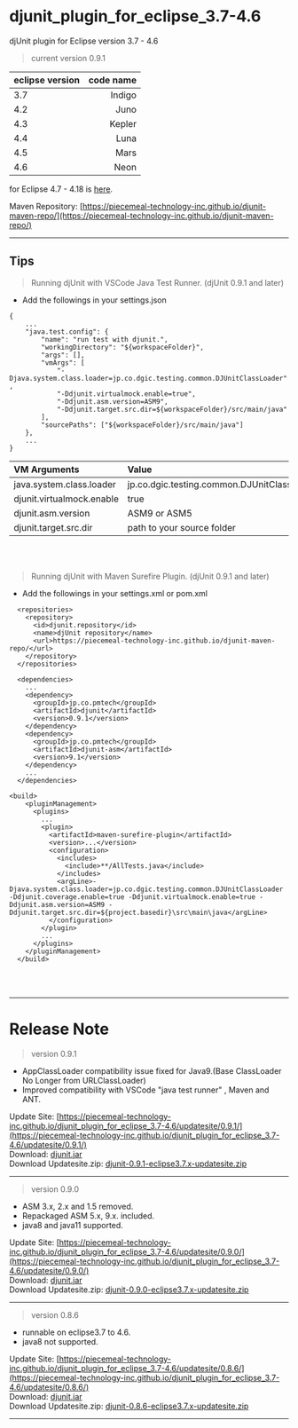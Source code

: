 # djunit_plugin_for_eclipse_3.7-4.6
djUnit plugin for Eclipse version 3.7 - 4.6

>current version 0.9.1

|eclipse version|code name|
|:--|--:|
|3.7|Indigo|
|4.2|Juno|
|4.3|Kepler|
|4.4|Luna|
|4.5|Mars|
|4.6|Neon|

for Eclipse 4.7 - 4.18 is [here](https://piecemeal-technology-inc.github.io/djunit_plugin_for_eclipse_4.7-4.18/).

Maven Repository: [https://piecemeal-technology-inc.github.io/djunit-maven-repo/](https://piecemeal-technology-inc.github.io/djunit-maven-repo/)


---

## Tips
> Running djUnit with VSCode Java Test Runner. (djUnit 0.9.1 and later)

- Add the followings in your settings.json
```
{
    ...
    "java.test.config": {
        "name": "run test with djunit.",
        "workingDirectory": "${workspaceFolder}",
        "args": [],
        "vmArgs": [ 
            "-Djava.system.class.loader=jp.co.dgic.testing.common.DJUnitClassLoader" ,
            "-Ddjunit.virtualmock.enable=true",
            "-Ddjunit.asm.version=ASM9",
            "-Ddjunit.target.src.dir=${workspaceFolder}/src/main/java"
        ],
        "sourcePaths": ["${workspaceFolder}/src/main/java"]
    },
    ...
}
```

|VM Arguments|Value|Default|Required|
|:--|:--|:-:|:-:|
|java.system.class.loader|jp.co.dgic.testing.common.DJUnitClassLoader||Yes|
|djunit.virtualmock.enable|true||Yes|
|djunit.asm.version|ASM9 or ASM5|ASM9|No|
|djunit.target.src.dir|path to your source folder||Yes|

<br>
<br>

> Running djUnit with Maven Surefire Plugin. (djUnit 0.9.1 and later)

- Add the followings in your settings.xml or pom.xml

```
  <repositories>
    <repository>
      <id>djunit.repository</id>
      <name>djUnit repository</name>
      <url>https://piecemeal-technology-inc.github.io/djunit-maven-repo/</url>
    </repository>
  </repositories>
```
```
  <dependencies>
    ...
    <dependency>
      <groupId>jp.co.pmtech</groupId>
      <artifactId>djunit</artifactId>
      <version>0.9.1</version>
    </dependency>
    <dependency>
      <groupId>jp.co.pmtech</groupId>
      <artifactId>djunit-asm</artifactId>
      <version>9.1</version>
    </dependency>
    ...
  </dependencies>
```
```
<build>
    <pluginManagement>
      <plugins>
        ...
        <plugin>
          <artifactId>maven-surefire-plugin</artifactId>
          <version>...</version>
          <configuration>
            <includes>
              <include>**/AllTests.java</include>
            </includes>
            <argLine>-Djava.system.class.loader=jp.co.dgic.testing.common.DJUnitClassLoader -Ddjunit.coverage.enable=true -Ddjunit.virtualmock.enable=true -Ddjunit.asm.version=ASM9 -Ddjunit.target.src.dir=${project.basedir}\src\main\java</argLine>
          </configuration>
        </plugin>
        ...
      </plugins>
    </pluginManagement>
  </build>

```

<br>
<br>

---

# Release Note
> version 0.9.1
- AppClassLoader compatibility issue fixed for Java9.(Base ClassLoader No Longer from URLClassLoader)
- Improved compatibility with VSCode "java test runner" , Maven and ANT.

Update Site: [https://piecemeal-technology-inc.github.io/djunit_plugin_for_eclipse_3.7-4.6/updatesite/0.9.1/](https://piecemeal-technology-inc.github.io/djunit_plugin_for_eclipse_3.7-4.6/updatesite/0.9.1/)  
Download: [djunit.jar](
https://piecemeal-technology-inc.github.io/djunit_plugin_for_eclipse_3.7-4.6/updatesite/0.9.1/djunit-0.9.1.jar)  
Download Updatesite.zip: [djunit-0.9.1-eclipse3.7.x-updatesite.zip](https://piecemeal-technology-inc.github.io/djunit_plugin_for_eclipse_3.7-4.6/updatesite/0.9.1/djunit-0.9.1-eclipse3.7.x-updatesite.zip)

---

> version 0.9.0
- ASM 3.x, 2.x and 1.5 removed.
- Repackaged ASM 5.x, 9.x. included.
- java8 and java11 supported.

Update Site: [https://piecemeal-technology-inc.github.io/djunit_plugin_for_eclipse_3.7-4.6/updatesite/0.9.0/](https://piecemeal-technology-inc.github.io/djunit_plugin_for_eclipse_3.7-4.6/updatesite/0.9.0/)  
Download: [djunit.jar](
https://piecemeal-technology-inc.github.io/djunit_plugin_for_eclipse_3.7-4.6/updatesite/0.9.0/djunit-0.9.0.jar)  
Download Updatesite.zip: [djunit-0.9.0-eclipse3.7.x-updatesite.zip](https://piecemeal-technology-inc.github.io/djunit_plugin_for_eclipse_3.7-4.6/updatesite/0.9.0/djunit-0.9.0-eclipse3.7.x-updatesite.zip)

---

> version 0.8.6
- runnable on eclipse3.7 to 4.6.
- java8 not supported.

Update Site: [https://piecemeal-technology-inc.github.io/djunit_plugin_for_eclipse_3.7-4.6/updatesite/0.8.6/](https://piecemeal-technology-inc.github.io/djunit_plugin_for_eclipse_3.7-4.6/updatesite/0.8.6/)  
Download: [djunit.jar](https://piecemeal-technology-inc.github.io/djunit_plugin_for_eclipse_3.7-4.6/updatesite/0.8.6/djunit-0.8.6.jar)  
Download Updatesite.zip: [djunit-0.8.6-eclipse3.7.x-updatesite.zip](https://piecemeal-technology-inc.github.io/djunit_plugin_for_eclipse_3.7-4.6/updatesite/0.8.6/djunit-0.8.6-eclipse3.7.x-updatesite.zip) 

---
